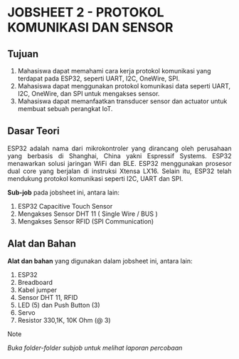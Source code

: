 # JOBSHEET 2 - PROTOKOL KOMUNIKASI DAN SENSOR
## Tujuan
1) Mahasiswa dapat memahami cara kerja protokol komunikasi yang terdapat 
pada ESP32, seperti UART, I2C, OneWire, SPI.
2) Mahasiswa dapat menggunakan protokol komunikasi data seperti UART, 
I2C, OneWire, dan SPI untuk mengakses sensor.
3) Mahasiswa dapat memanfaatkan transducer sensor dan actuator untuk 
membuat sebuah perangkat IoT.


## Dasar Teori
<p align="justify">ESP32 adalah nama dari mikrokontroler yang dirancang oleh perusahaan 
yang berbasis di Shanghai, China yakni Espressif Systems. ESP32 menawarkan 
solusi jaringan WiFi dan BLE. ESP32 menggunakan prosesor dual core yang 
berjalan di instruksi Xtensa LX16. Selain itu, ESP32 telah mendukung protokol 
komunikasi seperti I2C, UART dan SPI.</p>


**Sub-job** pada jobsheet ini, antara lain:
1. ESP32 Capacitive Touch Sensor
2. Mengakses Sensor DHT 11 ( Single Wire / BUS )
3. Mengakses Sensor RFID (SPI Communication)

## Alat dan Bahan
**Alat dan bahan** yang digunakan dalam jobsheet ini, antara lain:
1) ESP32
2) Breadboard
3) Kabel jumper
4) Sensor DHT 11, RFID
5) LED (5) dan Push Button (3)
6) Servo
7) Resistor 330,1K, 10K Ohm (@ 3)


> [!NOTE]  
> *Buka folder-folder subjob untuk melihat laporan percobaan*
